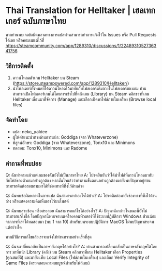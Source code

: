 # Thai Translation for Helltaker | เฮลเทกเกอร์ ฉบับภาษาไทย
หากท่านพบเจอข้อผิดพลาดทางการแปลท่านสามารถทำการแจ้งไว้ใน Issues หรือ Pull Requests ได้เลย
หรือคอมเมนต์ไว้ที่ https://steamcommunity.com/app/1289310/discussions/1/2248931052736341756

## วิธีการติดตั้ง
1. ดาวน์โหลดตัวเกม Helltaker บน Steam (https://store.steampowered.com/app/1289310/Helltaker/)
2. นำโฟลเดอร์ทั้งหมดที่ได้ดาวน์โหลดไว้มาทับกับโฟลเดอร์เดิมภายในโฟลเดอร์ของเกม
ท่านสามารถเปิดโฟลเดอร์เกมได้โดยการเข้าไปที่คลังเกม (Library) บน Steam คลิกขวาที่เกม Helltaker เลื่อนมาที่จัดการ (Manage) และเลือกเปิดหาไฟล์ภายในเครื่อง (Browse local files)

## จัดทำโดย
* แปล: neko_paldee
* ผู้ให้คำแนะนำทางด้านการแปล: Goddiga (จาก Whateverzone)
* พิสูจน์อักษร: Goddiga (จาก Whateverzone), Tonx10 และ Minimons
* ทดสอบ: Tonx10, Minimons และ Radome

## คำถามที่พบบ่อย
Q: ฉันทำตามแล้วแต่เกมของฉันยังไม่เป็นภาษาไทย
A: โปรดยืนยันว่าได้นำไฟล์ที่ดาวน์โหลดมาทับกับไฟล์ของตัวเกมอย่างถูกต้อง
หากมั่นใจแล้วว่าทำตามขั้นตอนอย่างถูกต้องแต่ยังพบปัญหาอยู่ท่านสามารถติดต่อสอบถามมาได้ที่ช่องทางที่ทิ้งไว้ด้านล่าง

Q: ฉันพบข้อผิดพลาดในการแปล ฉันสามารถทำอะไรได้บ้าง?
A: โปรดติดต่อมายังช่องทางที่ทิ้งไว้ด้านล่าง หรือแสดงความคิดเห็นเอาไว้บนโพสต์

Q: ฉันพบสระซ้อน หรือสระลอย ฉันสามารถแก้ไขได้อย่างไร?
A: ปัญหาดังกล่าวในขณะนี้ยังไม่สามารถแก้ไขได้
โดยปัญหานี้พบเจอบนเครื่องคอมพิวเตอร์ที่ใช้ระบบปฏิบัติการ Windows ส่วนน้อยจากการที่เราได้ทดสอบมา (พบ 1 จาก 10)
สำหรับบนระบบปฏิบัติการ MacOS ไม่พบปัญหาสระจมแต่อย่างใด

หากมีวิธีการแก้ไขแล้วเราจะแจ้งให้ท่านทราบอย่างเร็วที่สุด

Q: ฉันจะเปลี่ยนกลับเป็นภาษาอังกฤษได้อย่างไร?
A: ท่านสามารถเปลี่ยนกลับเป็นภาษาอังกฤษได้โดยการ มาที่หน้า Library (คลัง) บน Steam คลิกขวาที่เกม Helltaker เลือก Properties (คุณสมบัติ) และมายังแท็บ Local Files (ไฟล์ภายในเครื่อง) และเลือก Verify Integrity of Game Files (ตรวจสอบความสมบูรณ์สำหรับไฟล์เกม)
